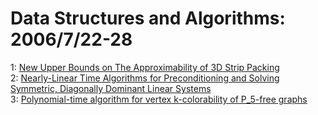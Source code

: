 # Data Structures and Algorithms: 2006/7/22-28  
1: [New Upper Bounds on The Approximability of 3D Strip Packing](https://doi.org/10.48550/arXiv.cs/0607100)  
2: [Nearly-Linear Time Algorithms for Preconditioning and Solving Symmetric,  Diagonally Dominant Linear Systems](https://doi.org/10.48550/arXiv.cs/0607105)  
3: [Polynomial-time algorithm for vertex k-colorability of P_5-free graphs](https://doi.org/10.48550/arXiv.cs/0607115)  